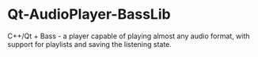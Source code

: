 # Qt-AudioPlayer-BassLib
 
 C++/Qt + Bass - a player capable of playing almost any audio format, with support for playlists and saving the listening state.